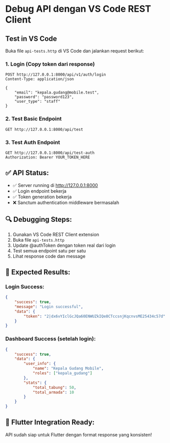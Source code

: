 # Debug API dengan VS Code REST Client

## Test in VS Code

Buka file `api-tests.http` di VS Code dan jalankan request berikut:

### 1. Login (Copy token dari response)
```http
POST http://127.0.0.1:8000/api/v1/auth/login
Content-Type: application/json

{
    "email": "kepala.gudang@mobile.test",
    "password": "password123",
    "user_type": "staff"
}
```

### 2. Test Basic Endpoint
```http
GET http://127.0.0.1:8000/api/test
```

### 3. Test Auth Endpoint  
```http
GET http://127.0.0.1:8000/api/test-auth
Authorization: Bearer YOUR_TOKEN_HERE
```

## ✅ API Status:
- ✅ Server running di http://127.0.0.1:8000
- ✅ Login endpoint bekerja
- ✅ Token generation bekerja  
- ❌ Sanctum authentication middleware bermasalah

## 🔍 Debugging Steps:

1. Gunakan VS Code REST Client extension
2. Buka file `api-tests.http`
3. Update @authToken dengan token real dari login
4. Test semua endpoint satu per satu
5. Lihat response code dan message

## 🎯 Expected Results:

### Login Success:
```json
{
    "success": true,
    "message": "Login successful",
    "data": {
        "token": "2|dx6vYIclGcJQa60ENWUZkIQe8CTccsnjKqcnvsME25434c57d"
    }
}
```

### Dashboard Success (setelah login):
```json
{
    "success": true,
    "data": {
        "user_info": {
            "name": "Kepala Gudang Mobile",
            "roles": ["kepala_gudang"]
        },
        "stats": {
            "total_tabung": 50,
            "total_armada": 10
        }
    }
}
```

## 📱 Flutter Integration Ready:
API sudah siap untuk Flutter dengan format response yang konsisten!
